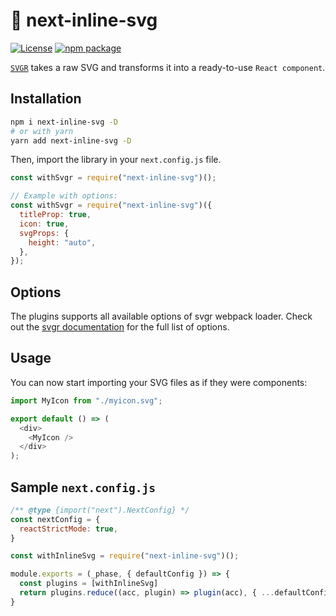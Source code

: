 # :rocket: next-inline-svg

[![License](https://img.shields.io/npm/l/@svgr/core.svg)](https://github.com/smooth-code/svgr/blob/master/LICENSE)
[![npm package](https://img.shields.io/npm/v/next-inline-svg/latest.svg)](https://www.npmjs.com/package/next-svgr)

[`SVGR`](https://react-svgr.com/docs/next/) takes a raw SVG and transforms it into a ready-to-use `React component`.

## Installation

```bash
npm i next-inline-svg -D
# or with yarn
yarn add next-inline-svg -D
```

Then, import the library in your `next.config.js` file.

```js
const withSvgr = require("next-inline-svg")();

// Example with options:
const withSvgr = require("next-inline-svg")({
  titleProp: true,
  icon: true,
  svgProps: {
    height: "auto",
  },
});
```

## Options

The plugins supports all available options of svgr webpack loader. Check out the [svgr documentation](https://react-svgr.com/docs/options/) for the full list of options.

## Usage

You can now start importing your SVG files as if they were components:

```js
import MyIcon from "./myicon.svg";

export default () => (
  <div>
    <MyIcon />
  </div>
);
```


## Sample `next.config.js`

```js
/** @type {import("next").NextConfig} */
const nextConfig = {
  reactStrictMode: true,
}

const withInlineSvg = require("next-inline-svg")();

module.exports = (_phase, { defaultConfig }) => {
  const plugins = [withInlineSvg]
  return plugins.reduce((acc, plugin) => plugin(acc), { ...defaultConfig, ...nextConfig })
}
```

